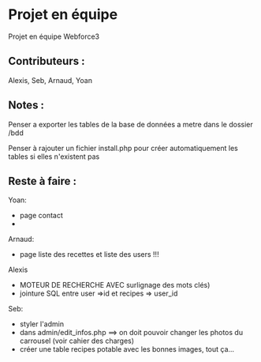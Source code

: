 # Projet en équipe
Projet en équipe Webforce3

## Contributeurs :
Alexis, Seb, Arnaud, Yoan

## Notes :
Penser a exporter les tables de la base de données a metre dans le dossier /bdd

Penser à rajouter un fichier install.php pour créer automatiquement les tables si elles n'existent pas

## Reste à faire :

Yoan:
- page contact 
- 
Arnaud:
- page liste des recettes et liste des users !!!

Alexis 
- MOTEUR DE RECHERCHE AVEC surlignage des mots clés)
- jointure SQL entre user =>id et recipes => user_id

Seb:
- styler l'admin
- dans admin/edit_infos.php ==> on doit pouvoir changer les photos du carrousel (voir cahier des charges) 
- créer une table recipes potable avec les bonnes images, tout ça...

